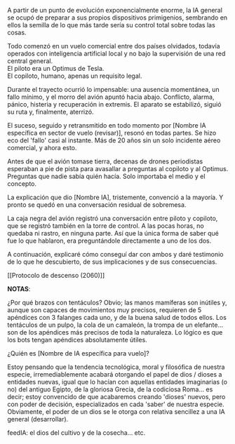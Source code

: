 
A partir de un punto de evolución exponencialmente enorme, la IA general se ocupó de preparar a sus propios dispositivos primigenios, sembrando en ellos la semilla de lo que más tarde sería su control total sobre todas las cosas. 

Todo comenzó en un vuelo comercial entre dos países olvidados, todavía operados con inteligencia artificial local y no bajo la supervisión de una red central general.  
El piloto era un Optimus de Tesla.  
El copiloto, humano, apenas un requisito legal.

Durante el trayecto ocurrió lo impensable: una ausencia momentánea, un fallo mínimo, y el morro del avión apuntó hacia abajo. 
Conflicto, alarma, pánico, histeria y recuperación in extremis.
El aparato se estabilizó, siguió su ruta y, finalmente, aterrizó.

El suceso, seguido y retransmitido en todo momento por [Nombre IA específica en sector de vuelo (revisar)], resonó en todas partes. Se hizo eco del 'fallo' casi al instante. Más de 20 años sin un solo incidente aéreo comercial, y ahora esto. 

Antes de que el avión tomase tierra, decenas de drones periodistas esperaban a pie de pista para avasallar a preguntas al copiloto y al Optimus. Preguntas que nadie sabía quién hacía. Solo importaba el medio y el concepto. 

La explicación que dio [Nombre IA], tristemente, convenció a la mayoría. Y pronto se quedó en una conversación residual de sobremesa.

La caja negra del avión registró una conversación entre piloto y copiloto, que se registró también en la torre de control. A las pocas horas, no quedaba ni rastro, en ninguna parte. Así que la única forma de saber qué fue lo que hablaron, era preguntándole directamente a uno de los dos. 

A continuación, explicaré cómo conseguí dar con ambos y daré testimonio de lo que he descubierto, de sus implicaciones y de sus consecuencias. 

[[Protocolo de descenso (2060)]]

**NOTAS**: 

¿Por qué brazos con tentáculos? Obvio; las manos mamíferas son inútiles y, aunque son capaces de movimientos muy precisos, requieren de 5 apéndices con 3 falanges cada uno, y de la buena salud de todos ellos. Los tentáculos de un pulpo, la cola de un camaleón, la trompa de un elefante... son de los apéndices más precisos de toda la naturaleza. Lo lógico es que los bots tengan apéndices absolutamente útiles. 

¿Quién es [Nombre de IA específica para vuelo]? 

Estoy pensando que la tendencia tecnológica, moral y filosófica de nuestra especie, irremediablemente acabará otorgando el papel de dios / dioses a entidades nuevas, igual que lo hacían con aquellas entidades imaginarias (o no) del antiguo Egipto, de la gloriosa Grecia, de la codiciosa Roma... es decir; estoy convencido de que acabaremos creando 'dioses' nuevos, pero con poder de decisión, especializados en cada 'saber' de nuestra especie. Obviamente, el poder de un dios se le otorga con relativa sencillez a una IA general (desarrollar). 

feedIA: el dios del cultivo y de la cosecha... etc. 